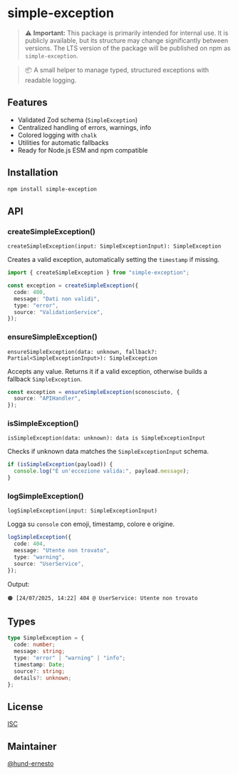 # simple-exception

> ⚠️ **Important:** This package is primarily intended for internal use. It is publicly available, but its structure may change significantly between versions. The LTS version of the package will be published on npm as `simple-exception`.

> 📦 A small helper to manage typed, structured exceptions with readable logging.

## Features

- Validated Zod schema (`SimpleException`)
- Centralized handling of errors, warnings, info
- Colored logging with `chalk`
- Utilities for automatic fallbacks
- Ready for Node.js ESM and npm compatible

## Installation

```bash
npm install simple-exception
```

## API

### createSimpleException()

`createSimpleException(input: SimpleExceptionInput): SimpleException`

Creates a valid exception, automatically setting the `timestamp` if missing.

```ts
import { createSimpleException } from "simple-exception";

const exception = createSimpleException({
  code: 400,
  message: "Dati non validi",
  type: "error",
  source: "ValidationService",
});
```

### ensureSimpleException()

`ensureSimpleException(data: unknown, fallback?: Partial<SimpleExceptionInput>): SimpleException`

Accepts any value. Returns it if a valid exception, otherwise builds a fallback `SimpleException`.

```ts
const exception = ensureSimpleException(sconosciuto, {
  source: "APIHandler",
});
```

### isSimpleException()

`isSimpleException(data: unknown): data is SimpleExceptionInput`

Checks if unknown data matches the `SimpleExceptionInput` schema.

```ts
if (isSimpleException(payload)) {
  console.log("È un'eccezione valida:", payload.message);
}
```

### logSimpleException()

`logSimpleException(input: SimpleExceptionInput)`

Logga su `console` con emoji, timestamp, colore e origine.

```ts
logSimpleException({
  code: 404,
  message: "Utente non trovato",
  type: "warning",
  source: "UserService",
});
```

Output:

```
🟠 [24/07/2025, 14:22] 404 @ UserService: Utente non trovato
```

## Types

```ts
type SimpleException = {
  code: number;
  message: string;
  type: "error" | "warning" | "info";
  timestamp: Date;
  source?: string;
  details?: unknown;
};
```

## License

[ISC](../LICENSE)

## Maintainer

[@hund-ernesto](https://github.com/hund-ernesto)
